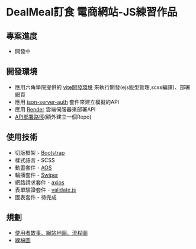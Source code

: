 # DealMeal訂食 電商網站-JS練習作品
## 專案進度
  - 開發中

## 開發環境
  - 應用六角學院提供的 [vite開發環境](https://github.com/gonsakon/vite0729/tree/main#%E8%B3%87%E6%96%99%E5%A4%BE%E7%B5%90%E6%A7%8B) 來執行開發(ejs版型管理,scss編譯)、部署網頁
  - 應用 [json-server-auth](https://www.npmjs.com/package/json-server-auth) 套件來建立模擬的API
  - 應用 [Render](https://render.com/) 雲端伺服器來部署API
  - [API部署路徑](https://github.com/patrickpie83/DealMealServer)(額外建立一個Repo)

## 使用技術
  - 切版框架 - [Bootstrap](https://bootstrap5.hexschool.com/docs/5.1/getting-started/introduction/)
  - 樣式語言 - SCSS
  - 動畫套件 - [AOS](https://michalsnik.github.io/aos/)
  - 輪播套件 - [Swiper](https://swiperjs.com/)
  - 網路請求套件 - [axios](https://github.com/axios/axios)
  - 表單驗證套件 - [validate.js](https://validatejs.org/)
  - 圖表套件 - 待完成

## 規劃
  -  [使用者故事、網站地圖、流程圖](https://whimsical.com/3Y9fYoy21rLNkKCW2C4sDG)
  -  [線稿圖](https://www.figma.com/file/UrY10PvTlPEqtAgx9XboBO/DealMeal%E8%A8%82%E9%A3%9F%E7%B7%9A%E7%A8%BF%E5%9C%96?type=design&node-id=801-134&mode=design&t=7cNaB9kirdQe9hD9-0)
  
